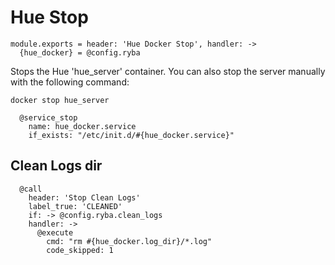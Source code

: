 
# Hue Stop

    module.exports = header: 'Hue Docker Stop', handler: ->
      {hue_docker} = @config.ryba


Stops the Hue 'hue_server' container. You can also stop the server manually with the following
command:

```
docker stop hue_server
```

      @service_stop
        name: hue_docker.service
        if_exists: "/etc/init.d/#{hue_docker.service}"

## Clean Logs dir

      @call
        header: 'Stop Clean Logs'
        label_true: 'CLEANED'
        if: -> @config.ryba.clean_logs
        handler: ->
          @execute
            cmd: "rm #{hue_docker.log_dir}/*.log"
            code_skipped: 1
